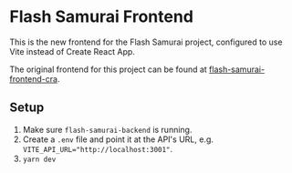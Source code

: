# Flash Samurai Frontend

This is the new frontend for the Flash Samurai project, configured to use Vite instead of Create React App.

The original frontend for this project can be found at [flash-samurai-frontend-cra](https://github.com/edwardfclark/flash-samurai-frontend-cra).

## Setup

1. Make sure `flash-samurai-backend` is running.
2. Create a `.env` file and point it at the API's URL, e.g. `VITE_API_URL="http://localhost:3001"`.
3. `yarn dev`

